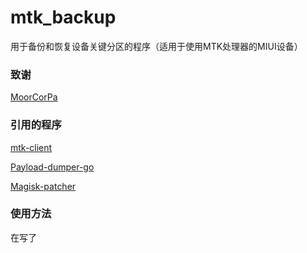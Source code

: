 # mtk_backup

用于备份和恢复设备关键分区的程序（适用于使用MTK处理器的MIUI设备）

### 致谢
[MoorCorPa](https://github.com/MoorCorPa)

### 引用的程序

[mtk-client](https://github.com/bkerler/mtkclient)

[Payload-dumper-go](https://github.com/ssut/payload-dumper-go)

[Magisk-patcher](https://github.com/affggh/Magisk_patcher)

### 使用方法

在写了

